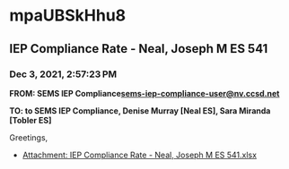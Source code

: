 # mpaUBSkHhu8
## IEP Compliance Rate - Neal, Joseph M ES 541
### Dec 3, 2021, 2:57:23 PM
**FROM: SEMS IEP Compliance<sems-iep-compliance-user@nv.ccsd.net>**

**TO: to SEMS IEP Compliance, Denise Murray [Neal ES], Sara Miranda [Tobler ES]**


Greetings,  





* [Attachment: IEP Compliance Rate - Neal, Joseph M ES 541.xlsx](mpaUBSkHhu8-attachment-1.xlsx)
